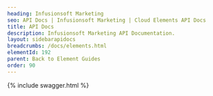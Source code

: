 ```yaml
---
heading: Infusionsoft Marketing
seo: API Docs | Infusionsoft Marketing | Cloud Elements API Docs
title: API Docs
description: Infusionsoft Marketing API Documentation.
layout: sidebarapidocs
breadcrumbs: /docs/elements.html
elementId: 192
parent: Back to Element Guides
order: 90
---
```


{% include swagger.html %}
